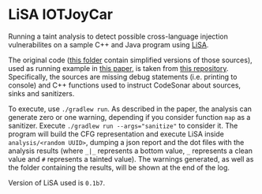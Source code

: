 # LiSA IOTJoyCar 

Running a taint analysis to detect possible cross-language injection vulnerabilites on a sample C++ and Java program using [LiSA](https://github.com/UniVE-SSV/lisa).

The original code ([this folder](/original/) contain simplified versions of those sources), used as running example in [this paper](http://dx.doi.org/10.14279/tuj.eceasst.77.1104), is taken from [this repository](https://github.com/amitmandalnitdgp/IOTJoyCar). Specifically, the sources are missing debug statements (i.e. printing to console) and C++ functions used to instruct CodeSonar about sources, sinks and sanitizers.

To execute, use `./gradlew run`. As described in the paper, the analysis can generate zero or one warning, depending if you consider function `map` as a sanitizer. Execute `./gradlew run --args="sanitize"` to consider it. The program will build the CFG representation and execute LiSA inside `analysis/<random UUID>`, dumping a json report and the dot files with the analysis results (where `_|_` represents a bottom value, `_` represents a clean value and `#` represents a tainted value). The warnings generated, as well as the folder containing the results, will be shown at the end of the log.

Version of LiSA used is `0.1b7`.
